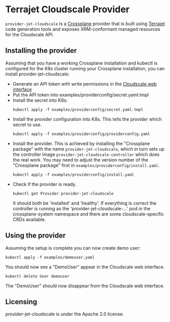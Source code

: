 # Terrajet Cloudscale Provider

`provider-jet-cloudscale` is a [Crossplane](https://crossplane.io/) provider that is built using
[Terrajet](https://github.com/crossplane/terrajet) code generation tools and exposes XRM-conformant managed resources
for the Cloudscale API.

## Installing the provider

Assuming that you have a working Crossplane installation and kubectl is configured for the K8s cluster running your
Crossplane installation, you can install provider-jet-cloudscale:

* Generate an API token with write permissions in the [Cloudscale web interface](https://control.cloudscale.ch/)
* Put the API token into examples/providerconfig/secret.yaml.tmpl
* Install the secret into K8s:
  ```console
  kubectl apply -f examples/providerconfig/secret.yaml.tmpl
  ```
* Install the provider configuration into K8s. This tells the provider which secret to use.
  ```console
  kubectl apply -f examples/providerconfig/providerconfig.yaml
  ```
* Install the provider. This is achieved by installing the "Crossplane package" with the name
  `provider-jet-cloudscale`, which in turn sets up the controller image `provider-jet-cloudscale-controller` which does
  the real work. You may need to adjust the version number of the "Crossplane package" first in
  `examples/providerconfig/install.yaml`.
  ```console
  kubectl apply -f examples/providerconfig/install.yaml
  ```
* Check if the provider is ready.
  ```console
  kubectl get Provider provider-jet-cloudscale
  ```
  It should both be 'installed' and 'healthy'. If everything is correct the controller is running as the
  'provider-jet-cloudscale-...' pod in the crossplane-system namespace and there are some cloudscale-specific CRDs
  available.

## Using the provider

Assuming the setup is complete you can now create demo user:

```console
kubectl apply -f examples/demouser.yaml
```

You should now see a "DemoUser" appear in the Cloudscale web interface.

```console
kubectl delete User demouser
````

The "DemoUser" should now disappear from the Cloudscale web interface.
  

## Licensing

provider-jet-cloudscale is under the Apache 2.0 license.
